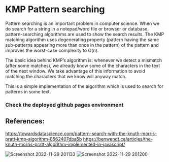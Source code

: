 # KMP Pattern searching

Pattern searching is an important problem in computer science. When we do search for a string in a notepad/word file or browser or database, pattern-searching algorithms are used to show the search results. The KMP matching algorithm uses degenerating property (pattern having the same sub-patterns appearing more than once in the pattern) of the pattern and improves the worst-case complexity to O(n). 

The basic idea behind KMP’s algorithm is: whenever we detect a mismatch (after some matches), we already know some of the characters in the text of the next window. We take advantage of this information to avoid matching the characters that we know will anyway match.


This is a simple implementation of the algorithm which is used to search for patterns in some text. 

### Check the deployed github pages environment

## References:
https://towardsdatascience.com/pattern-search-with-the-knuth-morris-pratt-kmp-algorithm-8562407dba5b
https://benwendt.ca/articles/the-knuth-morris-pratt-algorithm-implemented-in-javascript/


![Screenshot 2022-11-29 201133](https://user-images.githubusercontent.com/62785185/204559364-92c8c94c-3dc6-4cac-ac2f-b28beec8e2de.png)
![Screenshot 2022-11-29 201200](https://user-images.githubusercontent.com/62785185/204559373-6b66dd49-9703-4e2d-bff4-29b6618ea6dc.png)
